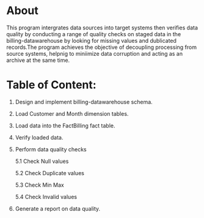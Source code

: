 # About
This program intergrates data sources into target systems then verifies data  quality by conducting a range of quality checks on staged data in the billing-datawarehouse by looking for missing values and dublicated records.The program achieves the objective of decoupling processing from source systems, helpnig to miniimize data corruption and acting as an archive at the same time.


 
# Table of Content:
1. Design and implement billing-datawarehouse schema.
2. Load Customer and Month dimension tables.
3. Load data into the FactBilling fact table. 
4. Verify loaded data.
5. Perform data quality checks
    
    5.1 Check Null values

    5.2 Check Duplicate values

    5.3 Check Min Max
    
    5.4 Check Invalid values
    
6. Generate a report on data quality.
